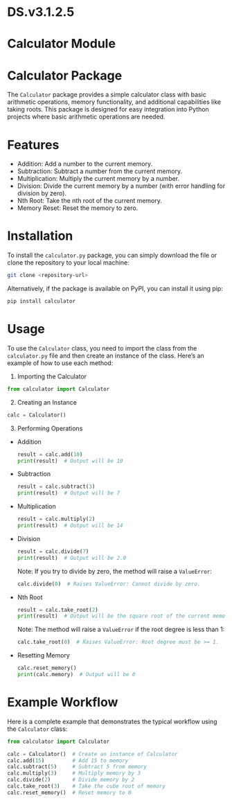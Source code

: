 # DS.v3.1.2.5
# Calculator Module

# Calculator Package

The `Calculator` package provides a simple calculator class with basic arithmetic operations, memory functionality, and additional capabilities like taking roots. This package is designed for easy integration into Python projects where basic arithmetic operations are needed.

# Features

- Addition: Add a number to the current memory.
- Subtraction: Subtract a number from the current memory.
- Multiplication: Multiply the current memory by a number.
- Division: Divide the current memory by a number (with error handling for division by zero).
- Nth Root: Take the nth root of the current memory.
- Memory Reset: Reset the memory to zero.

# Installation

To install the `calculator.py` package, you can simply download the file or clone the repository to your local machine:

```bash
git clone <repository-url>
```

Alternatively, if the package is available on PyPI, you can install it using pip:

```bash
pip install calculator
```

# Usage

To use the `Calculator` class, you need to import the class from the `calculator.py` file and then create an instance of the class. Here’s an example of how to use each method:

1. Importing the Calculator

```python
from calculator import Calculator
```

2. Creating an Instance

```python
calc = Calculator()
```

3. Performing Operations

- Addition

    ```python
    result = calc.add(10)
    print(result)  # Output will be 10
    ```

- Subtraction

    ```python
    result = calc.subtract(3)
    print(result)  # Output will be 7
    ```

- Multiplication

    ```python
    result = calc.multiply(2)
    print(result)  # Output will be 14
    ```

- Division

    ```python
    result = calc.divide(7)
    print(result)  # Output will be 2.0
    ```

    Note: If you try to divide by zero, the method will raise a `ValueError`:

    ```python
    calc.divide(0)  # Raises ValueError: Cannot divide by zero.
    ```

- Nth Root

    ```python
    result = calc.take_root(2)
    print(result)  # Output will be the square root of the current memory value.
    ```

    Note: The method will raise a `ValueError` if the root degree is less than 1:

    ```python
    calc.take_root(0)  # Raises ValueError: Root degree must be >= 1.
    ```

- Resetting Memory

    ```python
    calc.reset_memory()
    print(calc.memory)  # Output will be 0
    ```

# Example Workflow

Here is a complete example that demonstrates the typical workflow using the `Calculator` class:

```python
from calculator import Calculator

calc = Calculator()  # Create an instance of Calculator
calc.add(15)         # Add 15 to memory
calc.subtract(5)     # Subtract 5 from memory
calc.multiply(3)     # Multiply memory by 3
calc.divide(2)       # Divide memory by 2
calc.take_root(3)    # Take the cube root of memory
calc.reset_memory()  # Reset memory to 0
```